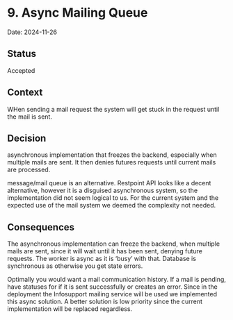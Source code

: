 # 9. Async Mailing Queue

Date: 2024-11-26

## Status

Accepted

## Context

WHen sending a mail request the system will get stuck in the request until the mail is sent.

## Decision

asynchronous implementation that freezes the backend, especially when multiple mails are sent. It then denies futures
requests until current mails are processed.

message/mail queue is an alternative. Restpoint API looks like a decent alternative, however it is a disguised
asynchronous system, so the implementation did not seem logical to us. For the current system and the expected use of
the
mail system we deemed the complexity not needed.

## Consequences

The asynchronous implementation can freeze the backend, when multiple mails are sent, since it will wait until it has
been sent, denying future requests. The worker is async as it is ‘busy’ with that. Database is synchronous as otherwise
you get state errors.

Optimally you would want a mail communication history. If a mail is pending, have statuses for if it is sent
successfully
or creates an error. Since in the deployment the Infosupport mailing service will be used we implemented this async
solution. A
better solution is low priority since the current implementation will be replaced regardless.
